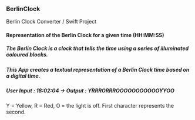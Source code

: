 ### BerlinClock
Berlin Clock Converter / Swift Project
#### Representation of the Berlin Clock for a given time (HH:MM:SS)
##### The Berlin Clock is a clock that tells the time using a series of illuminated coloured blocks.
##### This App creates a textual representation of a Berlin Clock time based on a digital time.
##### User Input :  18:02:04 -> Output : YRRRORRROOOOOOOOOOOYYOO
 Y = Yellow, R = Red, O = the light is off. First character represents the second.
